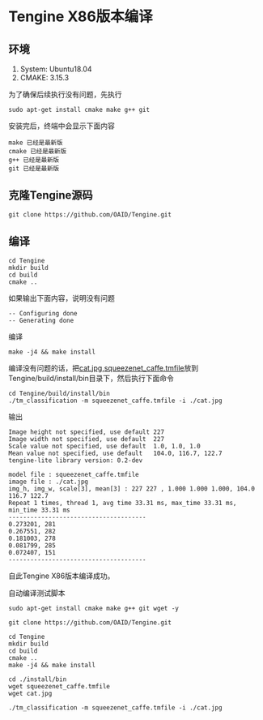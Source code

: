 # Tengine X86版本编译

## 环境
1. System: Ubuntu18.04
2. CMAKE: 3.15.3

为了确保后续执行没有问题，先执行
```
sudo apt-get install cmake make g++ git
```
安装完后，终端中会显示下面内容
```
make 已经是最新版
cmake 已经是最新版
g++ 已经是最新版
git 已经是最新版
```
## 克隆Tengine源码

```
git clone https://github.com/OAID/Tengine.git
```

## 编译

```
cd Tengine
mkdir build 
cd build
cmake ..
```
如果输出下面内容，说明没有问题
```
-- Configuring done
-- Generating done
```
编译
```
make -j4 && make install
```
编译没有问题的话，把[cat.jpg](),[squeezenet_caffe.tmfile]()放到Tengine/build/install/bin目录下，然后执行下面命令
```
cd Tengine/build/install/bin
./tm_classification -m squeezenet_caffe.tmfile -i ./cat.jpg
```
输出
```
Image height not specified, use default 227
Image width not specified, use default  227
Scale value not specified, use default  1.0, 1.0, 1.0
Mean value not specified, use default   104.0, 116.7, 122.7
tengine-lite library version: 0.2-dev

model file : squeezenet_caffe.tmfile
image file : ./cat.jpg
img_h, img_w, scale[3], mean[3] : 227 227 , 1.000 1.000 1.000, 104.0 116.7 122.7
Repeat 1 times, thread 1, avg time 33.31 ms, max_time 33.31 ms, min_time 33.31 ms
--------------------------------------
0.273201, 281
0.267551, 282
0.181003, 278
0.081799, 285
0.072407, 151
--------------------------------------
```
自此Tengine X86版本编译成功。

自动编译测试脚本
```
sudo apt-get install cmake make g++ git wget -y

git clone https://github.com/OAID/Tengine.git

cd Tengine
mkdir build 
cd build
cmake ..
make -j4 && make install

cd ./install/bin
wget squeezenet_caffe.tmfile
wget cat.jpg

./tm_classification -m squeezenet_caffe.tmfile -i ./cat.jpg
```